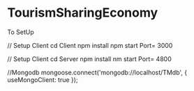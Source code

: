 # TourismSharingEconomy
To SetUp

// Setup Client
cd Client
npm install
npm start
Port= 3000

// Setup Client
cd Server
npm install
nm start
Port= 4800

//Mongodb
mongoose.connect('mongodb://localhost/TMdb', {
    useMongoClient: true
});

